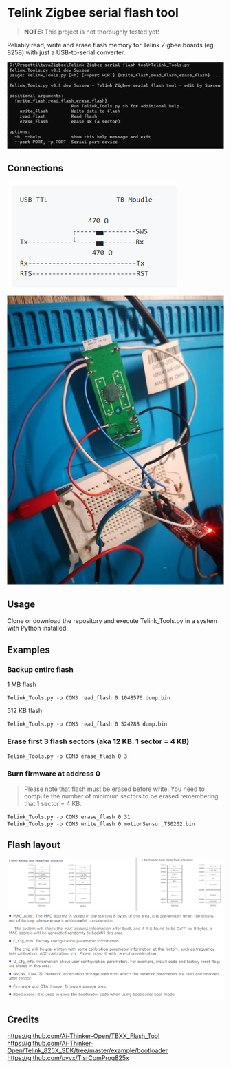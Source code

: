 # Telink Zigbee serial flash tool

> **NOTE:** This project is not thoroughly tested yet!

Reliably read, write and erase flash memory for Telink Zigbee boards (eg. 8258) with just a USB-to-serial converter.

![](/docs/intro.PNG)

## Connections

![](/docs/connections.PNG)
![](/docs/connection_example.jpg)

## Usage

Clone or download the repository and execute Telink_Tools.py in a system with Python installed.

## Examples

### Backup entire flash

1 MB flash

    Telink_Tools.py -p COM3 read_flash 0 1048576 dump.bin

512 KB flash

    Telink_Tools.py -p COM3 read_flash 0 524288 dump.bin

### Erase first 3 flash sectors (aka 12 KB. 1 sector = 4 KB)

    Telink_Tools.py -p COM3 erase_flash 0 3

### Burn firmware at address 0

> Please note that flash must be erased before write. You need to compute the number of minimum sectors to be erased remembering that 1 sector = 4 KB.
	
	Telink_Tools.py -p COM3 erase_flash 0 31	
    Telink_Tools.py -p COM3 write_flash 0 motionSensor_TS0202.bin

## Flash layout

![](/docs/flash_allocation.PNG)
![](/docs/flash_description.PNG)

## Credits

https://github.com/Ai-Thinker-Open/TBXX_Flash_Tool
https://github.com/Ai-Thinker-Open/Telink_825X_SDK/tree/master/example/bootloader
https://github.com/pvvx/TlsrComProg825x